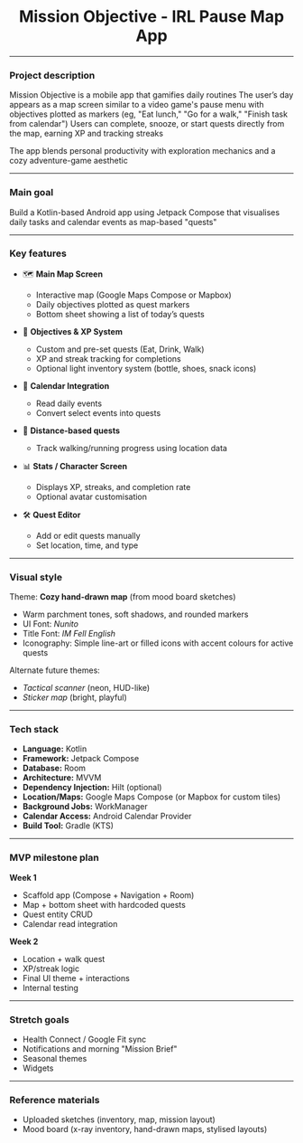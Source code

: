 <div align="center">

# Mission Objective - IRL Pause Map App

</div>

---

### **Project description**

Mission Objective is a mobile app that gamifies daily routines
The user’s day appears as a map screen similar to a video game's pause menu with objectives plotted as markers (eg, "Eat lunch," "Go for a walk," "Finish task from calendar")
Users can complete, snooze, or start quests directly from the map, earning XP and tracking streaks

The app blends personal productivity with exploration mechanics and a cozy adventure-game aesthetic

---

### **Main goal**

Build a Kotlin-based Android app using Jetpack Compose that visualises daily tasks and calendar events as map-based "quests"

---

### **Key features**

* 🗺️ **Main Map Screen**

    * Interactive map (Google Maps Compose or Mapbox)
    * Daily objectives plotted as quest markers
    * Bottom sheet showing a list of today’s quests

* 🎯 **Objectives & XP System**

    * Custom and pre-set quests (Eat, Drink, Walk)
    * XP and streak tracking for completions
    * Optional light inventory system (bottle, shoes, snack icons)

* 📅 **Calendar Integration**

    * Read daily events
    * Convert select events into quests

* 🚶 **Distance-based quests**

    * Track walking/running progress using location data

* 📊 **Stats / Character Screen**

    * Displays XP, streaks, and completion rate
    * Optional avatar customisation

* 🛠️ **Quest Editor**

    * Add or edit quests manually
    * Set location, time, and type

---

### **Visual style**

Theme: **Cozy hand-drawn map** (from mood board sketches)

* Warm parchment tones, soft shadows, and rounded markers
* UI Font: *Nunito*
* Title Font: *IM Fell English*
* Iconography: Simple line-art or filled icons with accent colours for active quests

Alternate future themes:

* *Tactical scanner* (neon, HUD-like)
* *Sticker map* (bright, playful)

---

### **Tech stack**

* **Language:** Kotlin
* **Framework:** Jetpack Compose
* **Database:** Room
* **Architecture:** MVVM
* **Dependency Injection:** Hilt (optional)
* **Location/Maps:** Google Maps Compose (or Mapbox for custom tiles)
* **Background Jobs:** WorkManager
* **Calendar Access:** Android Calendar Provider
* **Build Tool:** Gradle (KTS)

---

### **MVP milestone plan**

**Week 1**

* Scaffold app (Compose + Navigation + Room)
* Map + bottom sheet with hardcoded quests
* Quest entity CRUD
* Calendar read integration

**Week 2**

* Location + walk quest
* XP/streak logic
* Final UI theme + interactions
* Internal testing

---

### **Stretch goals**

* Health Connect / Google Fit sync
* Notifications and morning "Mission Brief"
* Seasonal themes
* Widgets

---

### **Reference materials**

* Uploaded sketches (inventory, map, mission layout)
* Mood board (x-ray inventory, hand-drawn maps, stylised layouts)